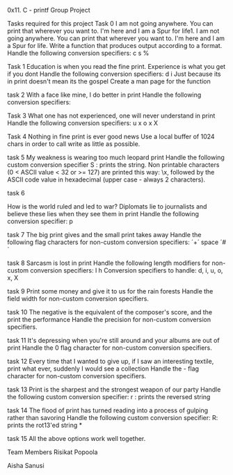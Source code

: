 0x11. C - printf
Group Project

Tasks required for this project
Task 0
I am not going anywhere. You can print that wherever you want to. I'm here and I am a Spur for life1. I am not going anywhere. You can print that wherever you want to. I'm here and I am a Spur for life.
Write a function that produces output according to a format. Handle the following conversion specifiers:
c
s
%

Task 1
Education is when you read the fine print. Experience is what you get if you dont
Handle the following conversion specifiers:
d
i
Just because its in print doesn't mean its the gospel
Create a man page for the function

task 2
With a face like mine, I do better in print
Handle the following conversion specifiers:

Task 3
What one has not experienced, one will never understand in print
Handle the following conversion specifiers:
u
x
o
x
X

Task 4
Nothing in fine print is ever good news
Use a local buffer of 1024 chars in order to call write as little as possible.

task 5 
My weakness is wearing too much leopard print 
Handle the following custom conversion specifier
S : prints the string.
Non printable characters (0 < ASCII value < 32 or >= 127) are printed this way: \x, followed by the ASCII code value in hexadecimal (upper case - always 2 characters).

task 6

How is the world ruled and led to war? Diplomats lie to journalists and believe these lies when they see them in print
Handle the following conversion specifier: p

task 7
The big print gives and the small print takes away
Handle the following flag characters for non-custom conversion specifiers:
´+´
space
´#´

task 8
Sarcasm is lost in print
Handle the following length modifiers for non-custom conversion specifiers:
l
h Conversion specifiers to handle: d, i, u, o, x, X

task 9
Print some money and give it to us for the rain forests
Handle the field width for non-custom conversion specifiers.

task 10
The negative is the equivalent of the composer's score, and the print the performance
Handle the precision for non-custom conversion specifiers.

task 11
It's depressing when you're still around and your albums are out of print
Handle the 0 flag character for non-custom conversion specifiers.

task 12
Every time that I wanted to give up, if I saw an interesting textile, print what ever, suddenly I would see a collection
Handle the - flag character for non-custom conversion specifiers.

task 13
Print is the sharpest and the strongest weapon of our party
Handle the following custom conversion specifier:
r : prints the reversed string

task 14
The flood of print has turned reading into a process of gulping rather than savoring
Handle the following custom conversion specifier:
R: prints the rot13'ed string
*

task 15
All the above options work well together.

Team Members
 Risikat Popoola <qasqot79>

 Aisha Sanusi <SanusiAishatADEJOKE09018579266>

 
